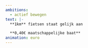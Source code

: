 ```yaml
---
ambitions:
  - actief bewegen
text: |-
  **1km** fietsen staat gelijk aan

  **0,40€ maatschappelijke baat**
animation: euro
---
```

